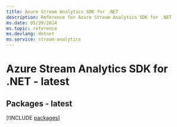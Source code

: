 ```yaml
---
title: Azure Stream Analytics SDK for .NET
description: Reference for Azure Stream Analytics SDK for .NET
ms.date: 05/29/2024
ms.topic: reference
ms.devlang: dotnet
ms.service: stream-analytics
---
```

# Azure Stream Analytics SDK for .NET - latest
## Packages - latest
[!INCLUDE [packages](stream-analytics-index.md)]